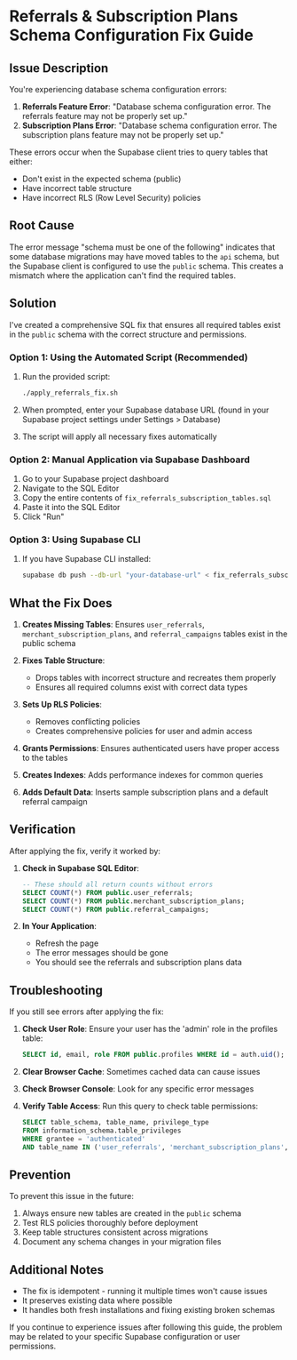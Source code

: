 # Referrals & Subscription Plans Schema Configuration Fix Guide

## Issue Description

You're experiencing database schema configuration errors:
1. **Referrals Feature Error**: "Database schema configuration error. The referrals feature may not be properly set up."
2. **Subscription Plans Error**: "Database schema configuration error. The subscription plans feature may not be properly set up."

These errors occur when the Supabase client tries to query tables that either:
- Don't exist in the expected schema (public)
- Have incorrect table structure
- Have incorrect RLS (Row Level Security) policies

## Root Cause

The error message "schema must be one of the following" indicates that some database migrations may have moved tables to the `api` schema, but the Supabase client is configured to use the `public` schema. This creates a mismatch where the application can't find the required tables.

## Solution

I've created a comprehensive SQL fix that ensures all required tables exist in the `public` schema with the correct structure and permissions.

### Option 1: Using the Automated Script (Recommended)

1. Run the provided script:
   ```bash
   ./apply_referrals_fix.sh
   ```

2. When prompted, enter your Supabase database URL (found in your Supabase project settings under Settings > Database)

3. The script will apply all necessary fixes automatically

### Option 2: Manual Application via Supabase Dashboard

1. Go to your Supabase project dashboard
2. Navigate to the SQL Editor
3. Copy the entire contents of `fix_referrals_subscription_tables.sql`
4. Paste it into the SQL Editor
5. Click "Run"

### Option 3: Using Supabase CLI

1. If you have Supabase CLI installed:
   ```bash
   supabase db push --db-url "your-database-url" < fix_referrals_subscription_tables.sql
   ```

## What the Fix Does

1. **Creates Missing Tables**: Ensures `user_referrals`, `merchant_subscription_plans`, and `referral_campaigns` tables exist in the public schema

2. **Fixes Table Structure**: 
   - Drops tables with incorrect structure and recreates them properly
   - Ensures all required columns exist with correct data types

3. **Sets Up RLS Policies**: 
   - Removes conflicting policies
   - Creates comprehensive policies for user and admin access

4. **Grants Permissions**: Ensures authenticated users have proper access to the tables

5. **Creates Indexes**: Adds performance indexes for common queries

6. **Adds Default Data**: Inserts sample subscription plans and a default referral campaign

## Verification

After applying the fix, verify it worked by:

1. **Check in Supabase SQL Editor**:
   ```sql
   -- These should all return counts without errors
   SELECT COUNT(*) FROM public.user_referrals;
   SELECT COUNT(*) FROM public.merchant_subscription_plans;
   SELECT COUNT(*) FROM public.referral_campaigns;
   ```

2. **In Your Application**:
   - Refresh the page
   - The error messages should be gone
   - You should see the referrals and subscription plans data

## Troubleshooting

If you still see errors after applying the fix:

1. **Check User Role**: Ensure your user has the 'admin' role in the profiles table:
   ```sql
   SELECT id, email, role FROM public.profiles WHERE id = auth.uid();
   ```

2. **Clear Browser Cache**: Sometimes cached data can cause issues

3. **Check Browser Console**: Look for any specific error messages

4. **Verify Table Access**: Run this query to check table permissions:
   ```sql
   SELECT table_schema, table_name, privilege_type 
   FROM information_schema.table_privileges 
   WHERE grantee = 'authenticated' 
   AND table_name IN ('user_referrals', 'merchant_subscription_plans', 'referral_campaigns');
   ```

## Prevention

To prevent this issue in the future:

1. Always ensure new tables are created in the `public` schema
2. Test RLS policies thoroughly before deployment
3. Keep table structures consistent across migrations
4. Document any schema changes in your migration files

## Additional Notes

- The fix is idempotent - running it multiple times won't cause issues
- It preserves existing data where possible
- It handles both fresh installations and fixing existing broken schemas

If you continue to experience issues after following this guide, the problem may be related to your specific Supabase configuration or user permissions.